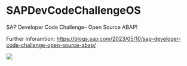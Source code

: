 # SAPDevCodeChallengeOS
SAP Developer Code Challenge– Open Source ABAP!

Further inforamtion: https://blogs.sap.com/2023/05/10/sap-developer-code-challenge-open-source-abap/


<img src="https://devrel-tools-prod-scn-badges-srv.cfapps.eu10.hana.ondemand.com/showcaseBadgesGroups/jasshaue" />
